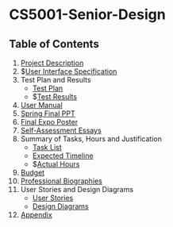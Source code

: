 # CS5001-Senior-Design

## Table of Contents
1. [Project Description](https://github.com/vanblakp/CS5001-Senior-Design/blob/main/Project-Description.md)
2. $[User Interface Specification]()
3. Test Plan and Results
    * [Test Plan](https://github.com/vanblakp/CS5001-Senior-Design/blob/main/Documents/Test%20Plan.pdf)
    * $[Test Results]()
4. [User Manual](https://github.com/vanblakp/CS5001-Senior-Design/blob/main/Documents/UserManual.md)
5. [Spring Final PPT](https://docs.google.com/presentation/d/1T8rn-sCMebEAvztQmjr46UulldjiE7Xz2AiFRE9HNbw/edit?usp=sharing)
6. [Final Expo Poster](https://github.com/vanblakp/CS5001-Senior-Design/blob/main/Documents/ExpoPoster.pdf)
7. [Self-Assessment Essays](https://github.com/vanblakp/CS5001-Senior-Design/tree/main/Documents/Capstone%20Assessments)
8. Summary of Tasks, Hours and Justification
    * [Task List](https://github.com/vanblakp/CS5001-Senior-Design/blob/main/Documents/Tasklist.md)
    * [Expected Timeline](https://github.com/vanblakp/CS5001-Senior-Design/blob/main/Documents/Assignment6.md)
    * $[Actual Hours]()
9. [Budget](https://github.com/vanblakp/CS5001-Senior-Design/blob/main/Documents/Budget.md)
10. [Professional Biographies](https://github.com/vanblakp/CS5001-Senior-Design/tree/main/Documents/Professional%20Biographies)
11. User Stories and Design Diagrams
    * [User Stories](https://github.com/vanblakp/CS5001-Senior-Design/blob/main/User-Stories.md)
    * [Design Diagrams](https://github.com/vanblakp/CS5001-Senior-Design/tree/main/Design_Diagrams)
12. [Appendix](https://github.com/vanblakp/CS5001-Senior-Design/blob/main/Documents/Appendix.md)
